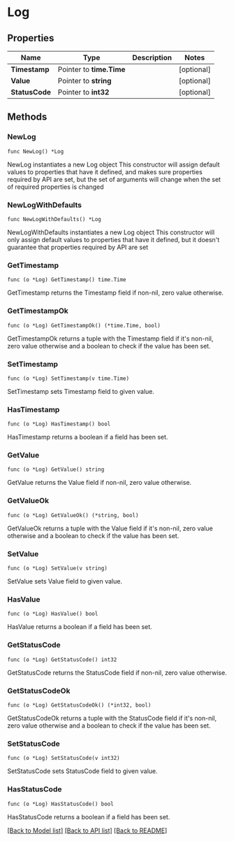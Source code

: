 # Log

## Properties

Name | Type | Description | Notes
------------ | ------------- | ------------- | -------------
**Timestamp** | Pointer to **time.Time** |  | [optional] 
**Value** | Pointer to **string** |  | [optional] 
**StatusCode** | Pointer to **int32** |  | [optional] 

## Methods

### NewLog

`func NewLog() *Log`

NewLog instantiates a new Log object
This constructor will assign default values to properties that have it defined,
and makes sure properties required by API are set, but the set of arguments
will change when the set of required properties is changed

### NewLogWithDefaults

`func NewLogWithDefaults() *Log`

NewLogWithDefaults instantiates a new Log object
This constructor will only assign default values to properties that have it defined,
but it doesn't guarantee that properties required by API are set

### GetTimestamp

`func (o *Log) GetTimestamp() time.Time`

GetTimestamp returns the Timestamp field if non-nil, zero value otherwise.

### GetTimestampOk

`func (o *Log) GetTimestampOk() (*time.Time, bool)`

GetTimestampOk returns a tuple with the Timestamp field if it's non-nil, zero value otherwise
and a boolean to check if the value has been set.

### SetTimestamp

`func (o *Log) SetTimestamp(v time.Time)`

SetTimestamp sets Timestamp field to given value.

### HasTimestamp

`func (o *Log) HasTimestamp() bool`

HasTimestamp returns a boolean if a field has been set.

### GetValue

`func (o *Log) GetValue() string`

GetValue returns the Value field if non-nil, zero value otherwise.

### GetValueOk

`func (o *Log) GetValueOk() (*string, bool)`

GetValueOk returns a tuple with the Value field if it's non-nil, zero value otherwise
and a boolean to check if the value has been set.

### SetValue

`func (o *Log) SetValue(v string)`

SetValue sets Value field to given value.

### HasValue

`func (o *Log) HasValue() bool`

HasValue returns a boolean if a field has been set.

### GetStatusCode

`func (o *Log) GetStatusCode() int32`

GetStatusCode returns the StatusCode field if non-nil, zero value otherwise.

### GetStatusCodeOk

`func (o *Log) GetStatusCodeOk() (*int32, bool)`

GetStatusCodeOk returns a tuple with the StatusCode field if it's non-nil, zero value otherwise
and a boolean to check if the value has been set.

### SetStatusCode

`func (o *Log) SetStatusCode(v int32)`

SetStatusCode sets StatusCode field to given value.

### HasStatusCode

`func (o *Log) HasStatusCode() bool`

HasStatusCode returns a boolean if a field has been set.


[[Back to Model list]](../README.md#documentation-for-models) [[Back to API list]](../README.md#documentation-for-api-endpoints) [[Back to README]](../README.md)


